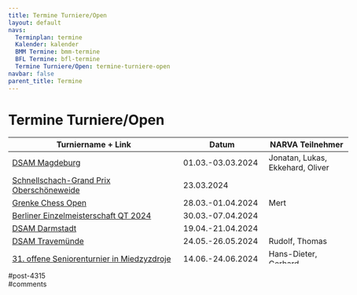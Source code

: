 ```yaml
---
title: Termine Turniere/Open 
layout: default
navs:
  Terminplan: termine
  Kalender: kalender
  BMM Termine: bmm-termine
  BFL Termine: bfl-termine
  Termine Turniere/Open: termine-turniere-open
navbar: false
parent_title: Termine
---
```

<div class="post-4315 page type-page status-publish hentry" id="post-4315">
<h1 class="entry-title">Termine Turniere/Open</h1>
<div class="entry-content">
<table class="clean swiss footable" style="height: 258px; width: 790px;">
<thead>
<tr style="height: 18px;">
<th style="width: 332px; height: 18px;">Turniername + Link</th>
<th style="width: 158px; height: 18px;">Datum</th>
<th nowrap="nowrap" style="width: 154px; height: 18px;">NARVA Teilnehmer</th>
</tr>
</thead>
<tbody>
<tr style="height: 24px;">
<td><a href="https://www.dsam-cup.de/" rel="noopener" target="_blank">DSAM Magdeburg</a></td>
<td>01.03.-03.03.2024</td>
<td>Jonatan, Lukas, Ekkehard, Oliver</td>
</tr>
<tr style="height: 24px;">
<td><a href="https://www.berlinerschachverband.de/schnellschach-gp-2023-2024-tsg-oberschoeneweide-e-v.html" rel="noopener" target="_blank">Schnellschach-Grand Prix Oberschöneweide</a></td>
<td>23.03.2024</td>
<td></td>
</tr>
<tr style="height: 24px;">
<td><a href="https://grenkechessopen.de/de/" rel="noopener" target="_blank">Grenke Chess Open</a></td>
<td>28.03.-01.04.2024</td>
<td>Mert</td>
</tr>
<tr style="height: 24px;">
<td><a href="https://www.berlinerschachverband.de/berliner-einzelmeisterschaft-m-klasse.html" rel="noopener" target="_blank">Berliner Einzelmeisterschaft QT 2024</a></td>
<td>30.03.-07.04.2024</td>
<td></td>
</tr>
<tr style="height: 24px;">
<td><a href="https://www.dsam-cup.de/" rel="noopener" target="_blank">DSAM Darmstadt</a></td>
<td>19.04.-21.04.2024</td>
<td></td>
</tr>
<tr style="height: 24px;">
<td><a href="https://www.dsam-cup.de/" rel="noopener" target="_blank">DSAM Travemünde</a></td>
<td>24.05.-26.05.2024</td>
<td>Rudolf, Thomas</td>
</tr>
<tr style="height: 24px;">
<td><a href="https://www.seniorenschach-brandenburg.de/2023/10/31/31-offenes-brandenburgisches-seniorenturnier-2024/" rel="noopener" target="_blank">31. offene Seniorenturnier in Miedzyzdroje</a></td>
<td>14.06.-24.06.2024</td>
<td>Hans-Dieter, Gerhard</td>
</tr>
</tbody>
</table>
</div><!-- .entry-content -->
</div> #post-4315 
<div id="comments">
</div> #comments 
